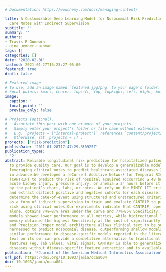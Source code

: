```yaml
---
# Documentation: https://wowchemy.com/docs/managing-content/

title: A Customizable Deep Learning Model for Nosocomial Risk Prediction from Critical
  Care Notes with Indirect Supervision
subtitle: ''
summary: ''
authors:
- Travis R Goodwin
- Dina Demner-Fushman
tags: []
categories: []
date: '2020-02-01'
lastmod: 2021-01-27T16:23:27-05:00
featured: true
draft: false

# Featured image
# To use, add an image named `featured.jpg/png` to your page's folder.
# Focal points: Smart, Center, TopLeft, Top, TopRight, Left, Right, BottomLeft, Bottom, BottomRight.
image:
  caption: ''
  focal_point: ''
  preview_only: false

# Projects (optional).
#   Associate this post with one or more of your projects.
#   Simply enter your project's folder or file name without extension.
#   E.g. `projects = ["internal-project"]` references `content/project/deep-learning/index.md`.
#   Otherwise, set `projects = []`.
projects: ["risk-prediction"]
publishDate: '2021-01-28T17:47:29.330925Z'
publication_types:
- '2'
abstract: Reliable longitudinal risk prediction for hospitalized patients is needed
  to provide quality care. Our goal is to develop a generalizable model capable of
  leveraging clinical notes to predict healthcare-associated diseases 24–96 hours
  in advance.We developed a reCurrent Additive Network for Temporal RIsk Prediction
  (CANTRIP) to predict the risk of hospital acquired (occurring ≥ 48 hours after admission)
  acute kidney injury, pressure injury, or anemia ≥ 24 hours before it is implicated
  by the patient’s chart, labs, or notes. We rely on the MIMIC III critical care database
  and extract distinct positive and negative cohorts for each disease. We retrospectively
  determine the date-of-event using structured and unstructured criteria and use it
  as a form of indirect supervision to train and evaluate CANTRIP to predict disease
  risk using clinical notes.Our experiments indicate that CANTRIP, operating on text
  alone, obtains 74%–87% area under the curve and 77%–85% Specificity. Baseline shallow
  models showed lower performance on all metrics, while bidirectional long short-term
  memory obtained the highest Sensitivity at the cost of significantly lower Specificity
  and Precision.Proper model architecture allows clinical text to be successfully
  harnessed to predict nosocomial disease, outperforming shallow models and obtaining
  similar performance to disease-specific models reported in the literature.Clinical
  text on its own can provide a competitive alternative to traditional structured
  features (eg, lab values, vital signs). CANTRIP is able to generalize across nosocomial
  diseases without disease-specific feature extraction and is available at https://github.com/h4ste/cantrip.
publication: '*Journal of the American Medical Informatics Association*'
url_pdf: https://doi.org/10.1093/jamia/ocaa004
doi: 10.1093/jamia/ocaa004
---
```

